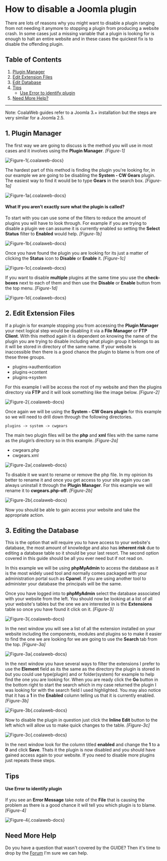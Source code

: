 # How to disable a Joomla plugin

There are lots of reasons why you might want to disable a plugin ranging from not needing it anymore to stopping a plugin from producing a website crash. In some cases just a missing variable that a plugin is looking for is enough to halt an entire website and in these cases the quickest fix is to disable the offending plugin.

## Table of Contents
1.  [Plugin Manager](#opt-1)
2.  [Edit Extension Files](#opt-2)
2.  [Edit Database](#opt-3)
2.  [Tips](#tips)
    -   [Use Error to identify plugin](#tip-1)
4.  [Need More Help?](#more-help)

***
<span class="info" markdown="1">Note: CoalaWeb guides refer to a Joomla 3.+ installation but the steps are very similar for a Joomla 2.5.</span>

## <a name="opt-1"></a>1. Plugin Manager

The first way we are going to discuss is the method you will use in most cases and it involves using the **Plugin Manager**. *[Figure-1]*

![Figure-1](images/docs/joomla/extensions/general/disable-plugin/opt1-1.png "Figure-1"){.coalaweb-docs}


The hardest part of this method is finding the plugin you're looking for, in our example we are going to be disabling the **System - CW Gears** plugin. The easiest way to find it would be to type **Gears** in the search box. *[Figure-1a]*

![Figure-1a](images/docs/joomla/extensions/general/disable-plugin/opt1-2.png "Figure-1a"){.coalaweb-docs}

#### What If you aren’t exactly sure what the plugin is called? 

To start with you can use some of the filters to reduce the amount of plugins you will have to look through. For example if you are trying to disable a plugin we can assume it is currently enabled so setting the **Select Status** filter to **Enabled** would help. *[Figure-1b]*

![Figure-1b](images/docs/joomla/extensions/general/disable-plugin/opt1-3.png "Figure-1b"){.coalaweb-docs}

Once you have found the plugin you are looking for its just a matter of clicking the **Status** icon to **Disable** or **Enable** it. *[Figure-1c]*

![Figure-1c](images/docs/joomla/extensions/general/disable-plugin/opt1-4.png "Figure-1c"){.coalaweb-docs}

If you want to disable **multiple** plugins at the same time you use the **check-boxes** next to each of them and then use the **Disable** or **Enable** button from the top menu. *[Figure-1d]*

![Figure-1d](images/docs/joomla/extensions/general/disable-plugin/opt1-5.png "Figure-1d"){.coalaweb-docs}

## 2. <a name="opt-2"></a>Edit Extension Files

If a plugin is for example stopping you from accessing the **Plugin Manager** your next logical step would be disabling it via a **File Manager** or **FTP Client**. With this method again it is dependent on knowing the name of the plugin you are trying to disable including what plugin group it belongs to as it will be stored in directory of the same name. If your website is inaccessible then there is a good chance the plugin to blame is from one of these three groups.

-   plugins->authentication
-   plugins->content
-   plugins->system

For this example I will be access the root of my website and then the plugins directory via **FTP** and it will look something like the image below. *[Figure-2]*

![Figure-2](images/docs/joomla/extensions/general/disable-plugin/opt2-1.png "Figure-2"){.coalaweb-docs}

Once again we will be using the **System - CW Gears plugin** for this example so we will need to drill down through the following directories.

`plugins -> system -> cwgears`

The main two plugin files will be the **php** and **xml** files with the same name as the plugin’s directory so in this example. *[Figure-2a]*

-   cwgears.php
-   cwgears.xml

![Figure-2a](images/docs/joomla/extensions/general/disable-plugin/opt2-2.png "Figure-2a"){.coalaweb-docs}

To disable it we want to rename or remove the php file. In my opinion its better to rename it and once you get access to your site again you can always uninstall it through the **Plugin Manager**. For this example we will rename it to **cwgears.php-off**. *[Figure-2b]*

![Figure-2b](images/docs/joomla/extensions/general/disable-plugin/opt2-3.png "Figure-2b"){.coalaweb-docs}

Now you should be able to gain access your website and take the appropriate action.

## <a name="opt-3"></a>3. Editing the Database

This is the option that will require you to have access to your website's database, the most amount of knowledge and also has **inherent risk** due to editing a database table so it should be your last resort. The second option covered in this guide should be all you ever need but if not read on.

In this example we will be using **phpMyAdmin** to access the database as it is the most widely used tool and normally comes packaged with your administration portal such as **Cpanel**. If you are using another tool to administer your database the principals will be the same.

Once you have logged into to **phpMyAdmin** select the database associated with your website from the left. You should now be looking at a list of all your website's tables but the one we are interested in is the **Extensions** table so once you have found it click on it.  *[Figure-3]*

![Figure-3](images/docs/joomla/extensions/general/disable-plugin/opt3-1.png "Figure-3"){.coalaweb-docs}

In the next window you will see a list of all the extension installed on your website including the components, modules and plugins so to make it easier to find the one we are looking for we are going to use the **Search** tab from the top. *[Figure-3a]*

![Figure-3a](images/docs/joomla/extensions/general/disable-plugin/opt3-2.png "Figure-3a"){.coalaweb-docs}

In the next window you have several ways to filter the extensions I prefer to use the **Element** field as its the same as the directory the plugin is stored in but you could use type(plugin) and or folder(system) for example to help find the one you are looking for. When you are ready click the **Go** button in the bottom right to start the search which in my case returned the plugin I was looking for with the search field I used highlighted. You may also notice that it has a **1** in the **Enabled** column telling us that it is currently enabled. *[Figure-3b]*

![Figure-3b](images/docs/joomla/extensions/general/disable-plugin/opt3-3.png "Figure-3b"){.coalaweb-docs}

Now to disable the plugin in question just click the **Inline Edit** button to the left which will allow us to make quick changes to the table. *[Figure-3c]*

![Figure-3c](images/docs/joomla/extensions/general/disable-plugin/opt3-4.png "Figure-3c"){.coalaweb-docs}

In the next window look for the column titled **enabled** and change the **1** to a **0** and click **Save**. Thats it the plugin is now disabled and you should have gained access again to your website. If you need to disable more plugins just repeats these steps.

## <a name="tips"></a>Tips

#### <a name="tip-1"></a>Use Error to identify plugin

If you see an **Error Message** take note of the **File** that is causing the problem as there is a good chance it will tell you which plugin is to blame. *[Figure-4]*

![Figure-4](images/docs/joomla/extensions/general/disable-plugin/tips-1.png "Figure-4"){.coalaweb-docs}

## <a name="more-help"></a>Need More Help

<span class="tip" markdown="1">Do you have a question that wasn't covered by the GUIDE? Then it's time to drop by the [Forum](http://coalaweb.com/forum/index) I'm sure we can help.</span>













